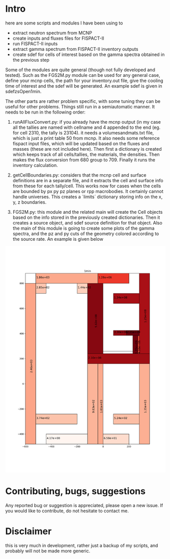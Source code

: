 # Intro

here are some scripts and modules I have been using to

- extract neutron spectrum from MCNP
- create inputs and fluxes files for FISPACT-II
- run FISPACT-II inputs
- extract gamma spectrum from FISPACT-II inventory outputs
- create sdef for cells of interest based on the gamma spectra obtained in the previous step

Some of the modules are quite general (though not fully developed and tested).
Such as the FGS2M.py module can be used for any general case, define your mcnp cells, the path for your inventory.out file, give the cooling time of interest and the sdef will be generated. An example sdef is given in sdefzsOpen1min.

The other parts are rather problem specific, with some tuning they can be useful for other problems.
Things still run in a semiautomatic manner. 
It needs to be run in the following order:

1. runAllFluxConvert.py: if you already have the mcnp output (in my case all the tallies are named with cellname and 4 appended to the end (eg. for cell 2310, the tally is 23104).
it needs a volumesandmats.txt file, which is just a print table 50 from mcnp. It also needs some reference fispact input files, which will be updated based on the fluxes and masses (these are not included here). Then first a dictionary is created which keeps track of all cells/tallies, the materials, the densities.
Then makes the flux conversion from 680 group to 709. Finally it runs the inventory calculation.

2.  getCellBoundaries.py: considers that the mcnp cell and surface definitions are in a separate file, and it extracts the cell and surface info from these for each tally/cell. This works now for cases when the cells are bounded by px py pz planes or rpp macrobodies. It certainly cannot handle universes. This creates a ´limits´ dictionary storing info on the x, y, z boundaries.

3. FGS2M.py: this module and the related main will create the Cell objects based on the info stored in the previously created dictionaries. Then it creates a source object, and sdef source definition for that object. Also the main of this module is going to create some plots of the gamma spectra, and the pz and py cuts of the geometry colored according to the source rate. An example is given below

![](sourceRateMap_1min.png "pz cut of geometry colored according to source rate")

# Contributing, bugs, suggestions

Any reported bug or suggestion is appreciated, please open a new issue. If you would like to contribute, do not hesitate to contact me. 

# Disclaimer

this is very much in development, rather just a backup of my scripts, and probably will not be made more generic.



